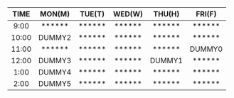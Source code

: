 |  TIME | MON(M) | TUE(T) | WED(W) | THU(H) | FRI(F) |
| :---: | :---: | :---: | :---: | :---: | :---: |
|  9:00 | ****** | ****** | ****** | ****** | ****** | 
| 10:00 | DUMMY2 | ****** | ****** | ****** | ****** | 
| 11:00 | ****** | ****** | ****** | ****** | DUMMY0 | 
| 12:00 | DUMMY3 | ****** | ****** | DUMMY1 | ****** | 
|  1:00 | DUMMY4 | ****** | ****** | ****** | ****** | 
|  2:00 | DUMMY5 | ****** | ****** | ****** | ****** | 
